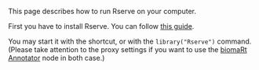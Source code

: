 This page describes how to run Rserve on your computer.

First you have to install Rserve. You can follow [this guide](InstallCellHTS2.md).

You may start it with the shortcut, or with the `library("Rserve")` command. (Please take attention to the proxy settings if you want to use the [biomaRt Annotator](biomaRtAnnotatorNode.md) node in both case.)